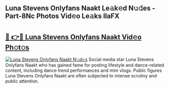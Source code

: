 ## Luna Stevens Onlyfans Naakt Le𝚊k𝚎d N𝚞𝚍es - Part-8Nc Photos Vid𝚎o Le𝚊ks llaFX

# <h2><a href="http://fbb117u.evod.top/?m=Luna+Stevens+Onlyfans+Naakt">🔗 👉🔴 Luna Stevens Onlyfans Naakt Vid𝚎o Ph𝚘t𝚘s</a></h2>

[![Luna Stevens Onlyfans Naakt N𝚞d𝚎s](https://i.imgur.com/8V9OHl7.gif)](http://fbb117u.evod.top/?m=Luna+Stevens+Onlyfans+Naakt)
Social media star Luna Stevens Onlyfans Naakt who has gained fame for posting lifestyle and dance-related content, including dance trend performances and mini vlogs. Public figures Luna Stevens Onlyfans Naakt are often subjected to intense scrutiny and public attention. 
